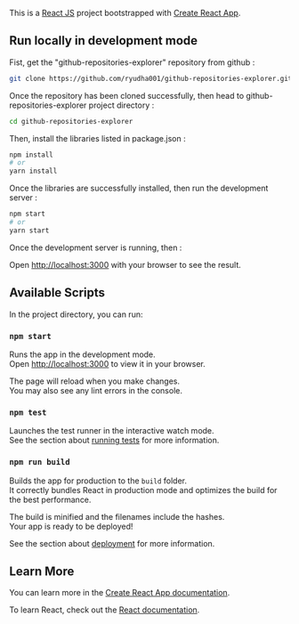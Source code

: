 This is a [React JS](https://nextjs.org/) project bootstrapped with [Create React App](https://github.com/facebook/create-react-app).

## Run locally in development mode

Fist, get the "github-repositories-explorer" repository from github :

```bash
git clone https://github.com/ryudha001/github-repositories-explorer.git
```

Once the repository has been cloned successfully, then head to github-repositories-explorer project directory :

```bash
cd github-repositories-explorer
```

Then, install the libraries listed in package.json :

```bash
npm install
# or
yarn install
```

Once the libraries are successfully installed, then run the development server :

```bash
npm start
# or
yarn start
```

Once the development server is running, then :

Open [http://localhost:3000](http://localhost:3000) with your browser to see the result.

## Available Scripts

In the project directory, you can run:

### `npm start`

Runs the app in the development mode.\
Open [http://localhost:3000](http://localhost:3000) to view it in your browser.

The page will reload when you make changes.\
You may also see any lint errors in the console.

### `npm test`

Launches the test runner in the interactive watch mode.\
See the section about [running tests](https://facebook.github.io/create-react-app/docs/running-tests) for more information.

### `npm run build`

Builds the app for production to the `build` folder.\
It correctly bundles React in production mode and optimizes the build for the best performance.

The build is minified and the filenames include the hashes.\
Your app is ready to be deployed!

See the section about [deployment](https://facebook.github.io/create-react-app/docs/deployment) for more information.

## Learn More

You can learn more in the [Create React App documentation](https://facebook.github.io/create-react-app/docs/getting-started).

To learn React, check out the [React documentation](https://reactjs.org/).
